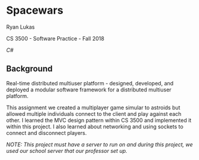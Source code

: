 Spacewars
==============

Ryan Lukas

CS 3500 - Software Practice - Fall 2018

*C#*

Background
------------
Real-time distributed multiuser platform - designed, developed, and deployed a modular software framework for a distributed multiuser platform.

This assignment we created a multiplayer game simular to astroids but allowed multiple individuals connect to the client and play against each other. I learned the MVC design pattern within CS 3500 and implemented it within this project. I also learned about networking and using sockets to connect and disconnect players. 

*NOTE: This project must have a server to run on and during this project, we used our school server that our professor set up.*
